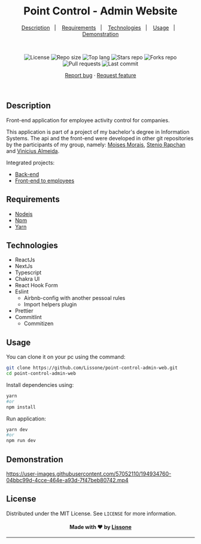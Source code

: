 <h1 align="center">
  Point Control - Admin Website
</h1>

<p align="center">
  <a href="#description">Description</a>&nbsp;&nbsp;&nbsp;|&nbsp;&nbsp;&nbsp;
  <a href="#requirements">Requirements</a>&nbsp;&nbsp;&nbsp;|&nbsp;&nbsp;&nbsp;
  <a href="#technologies">Technologies</a>&nbsp;&nbsp;&nbsp;|&nbsp;&nbsp;&nbsp;
  <a href="#usage">Usage</a>&nbsp;&nbsp;&nbsp;|&nbsp;&nbsp;&nbsp;
  <a href="#demonstration">Demonstration</a>
</p>
<br />
<p align="center">
  <img src="https://img.shields.io/static/v1?label=license&message=MIT" alt="License">
  <img src="https://img.shields.io/github/repo-size/Lissone/point-control-admin-web" alt="Repo size" />
  <img src="https://img.shields.io/github/languages/top/Lissone/point-control-admin-web" alt="Top lang" />
  <img src="https://img.shields.io/github/stars/Lissone/point-control-admin-web" alt="Stars repo" />
  <img src="https://img.shields.io/github/forks/Lissone/point-control-admin-web" alt="Forks repo" />
  <img src="https://img.shields.io/github/issues-pr/Lissone/point-control-admin-web" alt="Pull requests" >
  <img src="https://img.shields.io/github/last-commit/Lissone/point-control-admin-web" alt="Last commit" />
</p>

<p align="center">
  <a href="https://github.com/Lissone/point-control-admin-web/issues">Report bug</a>
  ·
  <a href="https://github.com/Lissone/point-control-admin-web/issues">Request feature</a>
</p>

<br />

## Description

Front-end application for employee activity control for companies.

This application is part of a project of my bachelor's degree in Information Systems. The api and the front-end were developed in other git repositories by the participants of my group, namely: <a href="https://github.com/MikaMorais" target="_blank">Moises Morais</a>, <a href="https://github.com/steniodr" target="_blank">Stenio Rapchan</a> and <a href="https://github.com/almeidavini" target="_blank">Vinicius Almeida</a>.

Integrated projects:
- <a href="https://github.com/Lissone/point-control-api" target="_blank">Back-end</a>
- <a href="https://github.com/almeidavini/point-control" target="_blank">Front-end to employees</a>

## Requirements

- [Nodejs](https://nodejs.org/en/)
- [Npm](https://www.npmjs.com/)
- [Yarn](https://yarnpkg.com/)

## Technologies

- ReactJs
- NextJs
- Typescript
- Chakra UI
- React Hook Form
- Eslint
  - Airbnb-config with another pessoal rules
  - Import helpers plugin
- Prettier
- Commitlint
  - Commitizen

## Usage

You can clone it on your pc using the command:

```bash
git clone https://github.com/Lissone/point-control-admin-web.git
cd point-control-admin-web
```

Install dependencies using:

```bash
yarn
#or
npm install
```

Run application:

```bash
yarn dev
#or
npm run dev
```

## Demonstration

https://user-images.githubusercontent.com/57052110/194934760-04bbc99d-4cce-464e-a93d-7f47beb80742.mp4

## License

Distributed under the MIT License. See `LICENSE` for more information.

<h4 align="center">
  Made with ❤️ by <a href="https://github.com/Lissone" target="_blank">Lissone</a>
</h4>

<hr />
